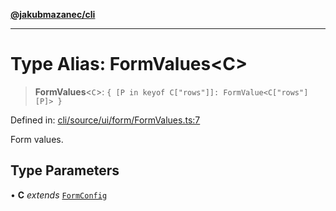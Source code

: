 [**@jakubmazanec/cli**](../README.md)

---

# Type Alias: FormValues\<C\>

> **FormValues**\<`C`\>: `{ [P in keyof C["rows"]]: FormValue<C["rows"][P]> }`

Defined in:
[cli/source/ui/form/FormValues.ts:7](https://github.com/jakubmazanec/tools/blob/66e975ab265618dba82f8e4c56654145b7ba4db7/packages/cli/source/ui/form/FormValues.ts#L7)

Form values.

## Type Parameters

• **C** _extends_ [`FormConfig`](FormConfig.md)
